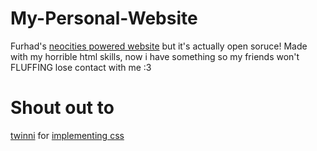 # My-Personal-Website
Furhad's [neocities powered website](https://furhad.neocities.org/) but it's actually open soruce!
Made with my horrible html skills, now i have something so my friends won't FLUFFING lose contact with me :3



# Shout out to
[twinni](https://github.com/TwinniDev) for [implementing css](https://github.com/FurhadTheNerd/My-Personal-Website/pull/1)
